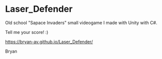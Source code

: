# Laser_Defender

Old school "Sapace Invaders" small videogame I made with Unity with C#.

Tell me your score! :)

https://bryan-av.github.io/Laser_Defender/

Bryan
